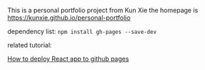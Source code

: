 This is a personal portfolio project from Kun Xie
the homepage is https://kunxie.github.io/personal-portfolio

dependency list:
`npm install gh-pages --save-dev`

related tutorial:

[How to deploy React app to github pages](https://medium.com/mobile-web-dev/how-to-build-and-deploy-a-react-app-to-github-pages-in-less-than-5-minutes-d6c4ffd30f14)
